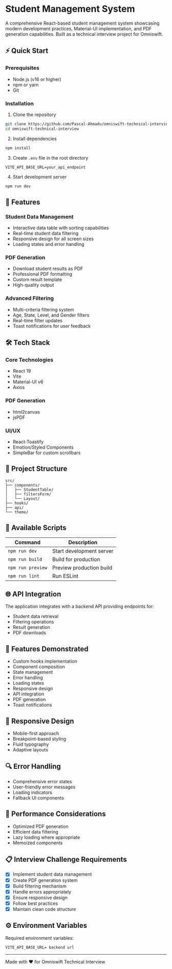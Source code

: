 # Student Management System

A comprehensive React-based student management system showcasing modern development practices, Material-UI implementation, and PDF generation capabilities. Built as a technical interview project for Omniswift.

## ⚡ Quick Start

### Prerequisites
- Node.js (v16 or higher)
- npm or yarn
- Git

### Installation
1. Clone the repository
```bash
git clone https://github.com/Pascal-Ahmadu/omniswift-technical-interview.git
cd omniswift-technical-interview
```

2. Install dependencies
```bash
npm install
```

3. Create `.env` file in the root directory
```env
VITE_API_BASE_URL=your_api_endpoint
```

4. Start development server
```bash
npm run dev
```

## 🚀 Features

### Student Data Management
- Interactive data table with sorting capabilities
- Real-time student data filtering
- Responsive design for all screen sizes
- Loading states and error handling

### PDF Generation
- Download student results as PDF
- Professional PDF formatting
- Custom result template
- High-quality output

### Advanced Filtering
- Multi-criteria filtering system
- Age, State, Level, and Gender filters
- Real-time filter updates
- Toast notifications for user feedback

## 🛠 Tech Stack

### Core Technologies
- React 19
- Vite
- Material-UI v6
- Axios

### PDF Generation
- html2canvas
- jsPDF

### UI/UX
- React-Toastify
- Emotion/Styled Components
- SimpleBar for custom scrollbars

## 📁 Project Structure
```
src/
├── components/
│   ├── StudentTable/
│   ├── filtersForm/
│   └── Layout/
├── hooks/
├── api/
└── theme/
```

## 🔧 Available Scripts

| Command | Description |
|---------|-------------|
| `npm run dev` | Start development server |
| `npm run build` | Build for production |
| `npm run preview` | Preview production build |
| `npm run lint` | Run ESLint |

## 🌐 API Integration

The application integrates with a backend API providing endpoints for:
- Student data retrieval
- Filtering operations
- Result generation
- PDF downloads

## 🎨 Features Demonstrated

- Custom hooks implementation
- Component composition
- State management
- Error handling
- Loading states
- Responsive design
- API integration
- PDF generation
- Toast notifications

## 📱 Responsive Design

- Mobile-first approach
- Breakpoint-based styling
- Fluid typography
- Adaptive layouts

## 🔍 Error Handling

- Comprehensive error states
- User-friendly error messages
- Loading indicators
- Fallback UI components

## 🚀 Performance Considerations

- Optimized PDF generation
- Efficient data filtering
- Lazy loading where appropriate
- Memoized components

## 📋 Interview Challenge Requirements

- [x] Implement student data management
- [x] Create PDF generation system
- [x] Build filtering mechanism
- [x] Handle errors appropriately
- [x] Ensure responsive design
- [x] Follow best practices
- [x] Maintain clean code structure

## ⚙️ Environment Variables

Required environment variables:
```env
VITE_API_BASE_URL= backend url
```

---

Made with ❤️ for Omniswift Technical Interview
